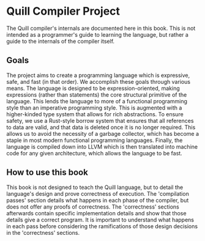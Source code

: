 # Quill Compiler Project

The Quill compiler's internals are documented here in this book. This is not intended as a programmer's guide to learning the language, but rather a guide to the internals of the compiler itself.

## Goals

The project aims to create a programming language which is expressive, safe, and fast (in that order). We accomplish these goals through various means. The language is designed to be expression-oriented, making expressions (rather than statements) the core structural primitive of the language. This lends the language to more of a functional programming style than an imperative programming style. This is augmented with a higher-kinded type system that allows for rich abstractions. To ensure safety, we use a Rust-style borrow system that ensures that all references to data are valid, and that data is deleted once it is no longer required. This allows us to avoid the necessity of a garbage collector, which has become a staple in most modern functional programming languages. Finally, the language is compiled down into LLVM which is then translated into machine code for any given architecture, which allows the language to be fast.

## How to use this book

This book is not designed to teach the Quill language, but to detail the language's design and prove correctness of execution. The 'compilation passes' section details what happens in each phase of the compiler, but does not offer any proofs of correctness. The 'correctness' sections afterwards contain specific implementation details and show that those details give a correct program. It is important to understand what happens in each pass before considering the ramifications of those design decisions in the 'correctness' sections.
